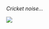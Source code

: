 _Cricket noise..._

<img src="https://media3.giphy.com/media/RJz880umeI8e3PXnzt/giphy.gif?cid=ecf05e47zt38suw7fk0jva9e4eehbsiug8nwwzmbpouiqvx8&ep=v1_gifs_search&rid=giphy.gif&ct=g">